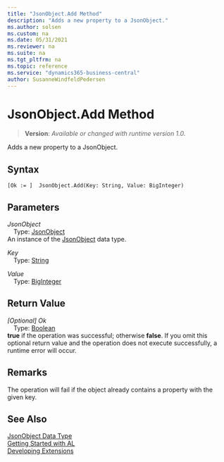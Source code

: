 ```yaml
---
title: "JsonObject.Add Method"
description: "Adds a new property to a JsonObject."
ms.author: solsen
ms.custom: na
ms.date: 05/31/2021
ms.reviewer: na
ms.suite: na
ms.tgt_pltfrm: na
ms.topic: reference
ms.service: "dynamics365-business-central"
author: SusanneWindfeldPedersen
---
```

[//]: # (START>DO_NOT_EDIT)
[//]: # (IMPORTANT:Do not edit any of the content between here and the END>DO_NOT_EDIT.)
[//]: # (Any modifications should be made in the .xml files in the ModernDev repo.)
# JsonObject.Add Method
> **Version**: _Available or changed with runtime version 1.0._

Adds a new property to a JsonObject.


## Syntax
```
[Ok := ]  JsonObject.Add(Key: String, Value: BigInteger)
```
## Parameters
*JsonObject*  
&emsp;Type: [JsonObject](jsonobject-data-type.md)  
An instance of the [JsonObject](jsonobject-data-type.md) data type.  

*Key*  
&emsp;Type: [String](../string/string-data-type.md)  
  
*Value*  
&emsp;Type: [BigInteger](../biginteger/biginteger-data-type.md)  
  


## Return Value
*[Optional] Ok*  
&emsp;Type: [Boolean](../boolean/boolean-data-type.md)  
**true** if the operation was successful; otherwise **false**. If you omit this optional return value and the operation does not execute successfully, a runtime error will occur.  


[//]: # (IMPORTANT: END>DO_NOT_EDIT)

## Remarks
The operation will fail if the object already contains a property with the given key.

## See Also
[JsonObject Data Type](jsonobject-data-type.md)  
[Getting Started with AL](../../devenv-get-started.md)  
[Developing Extensions](../../devenv-dev-overview.md)
